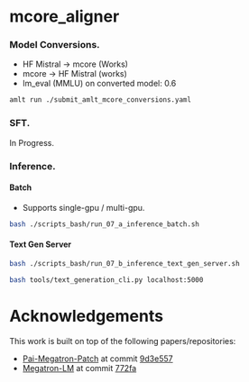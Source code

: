 # mcore_aligner

### Model Conversions.

- HF Mistral -> mcore (Works)
- mcore -> HF Mistral (works)
- lm_eval (MMLU) on converted model: 0.6

 
```bash
amlt run ./submit_amlt_mcore_conversions.yaml
```

### SFT.

In Progress.

### Inference.

#### Batch

- Supports single-gpu / multi-gpu.

```bash
bash ./scripts_bash/run_07_a_inference_batch.sh
```

#### Text Gen Server

```bash
bash ./scripts_bash/run_07_b_inference_text_gen_server.sh
```

```bash
bash tools/text_generation_cli.py localhost:5000
```

# Acknowledgements
This work is built on top of the following papers/repositories:
- [Pai-Megatron-Patch](https://github.com/alibaba/Pai-Megatron-Patch) at commit [9d3e557](https://github.com/alibaba/Pai-Megatron-Patch/commit/9d3e557b4d5f386a456a49da23aa47af737baaf3)
- [Megatron-LM](https://github.com/NVIDIA/Megatron-LM) at commit [772fa](https://github.com/NVIDIA/Megatron-LM/commit/772faca1f8d5030621b738cbd8e8bb2d8d28f6e6)
